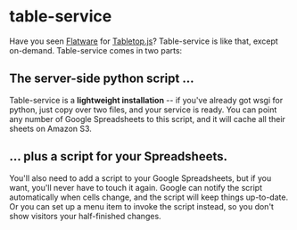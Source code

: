 # table-service

Have you seen [Flatware](https://github.com/jsoma/flatware) for [Tabletop.js](https://github.com/jsoma/tabletop)? Table-service is like that, except on-demand. Table-service comes in two parts:

## The server-side python script ...

Table-service is a **lightweight installation** -- if you've already got wsgi for python, just copy over two files, and your service is ready. You can point any number of Google Spreadsheets to this script, and it will cache all their sheets on Amazon S3.

## ... plus a script for your Spreadsheets.

You'll also need to add a script to your Google Spreadsheets, but if you want, you'll never have to touch it again. Google can notify the script automatically when cells change, and the script will keep things up-to-date. Or you can set up a menu item to invoke the script instead, so you don't show visitors your half-finished changes.
